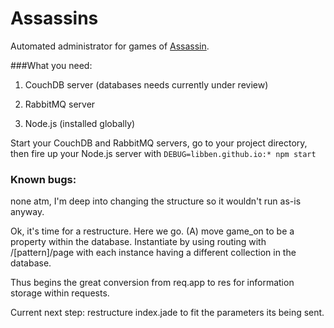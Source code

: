 # Assassins

Automated administrator for games of [Assassin](https://en.wikipedia.org/wiki/Assassin_\(game\)).

###What you need:

1. CouchDB server (databases needs currently under review)

2. RabbitMQ server

3. Node.js (installed globally)

Start your CouchDB and RabbitMQ servers, go to your project directory, then fire up your Node.js server with
`DEBUG=libben.github.io:* npm start`

### Known bugs:
none atm, I'm deep into changing the structure so it wouldn't run as-is anyway.

Ok, it's time for a restructure. Here we go. (A) move game_on to be a property within the database. Instantiate by using routing with /[pattern]/page with each instance having a different collection in the database.

Thus begins the great conversion from req.app to res for information storage within requests.

Current next step: restructure index.jade to fit the parameters its being sent.
